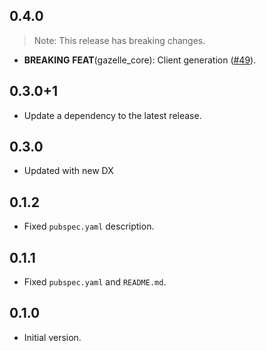 ## 0.4.0

> Note: This release has breaking changes.

 - **BREAKING** **FEAT**(gazelle_core): Client generation ([#49](https://github.com/intales/gazelle/issues/49)).

## 0.3.0+1

 - Update a dependency to the latest release.

## 0.3.0

 - Updated with new DX

## 0.1.2

 - Fixed `pubspec.yaml` description.

## 0.1.1

 - Fixed `pubspec.yaml` and `README.md`.

## 0.1.0

- Initial version.
